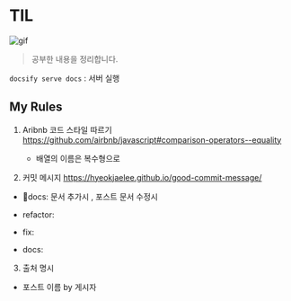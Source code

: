 # TIL

![gif](https://64.media.tumblr.com/d0882e5ced56b533606f306819c24344/0d4acff10974087f-76/s500x750/9cdade385a0eee210d220a4c496ef2e8b0ae8fbc.gifv)

> 공부한 내용을 정리합니다.


`docsify serve docs` : 서버 실행


## My Rules
1. Aribnb 코드 스타일 따르기 <https://github.com/airbnb/javascript#comparison-operators--equality>
	- 배열의 이름은 복수형으로 

2. 커밋 메시지 <https://hyeokjaelee.github.io/good-commit-message/>
- 📝docs: 문서 추가시 , 포스트 문서 수정시


- refactor: 
- fix: 
- docs: 

3. 출처 명시 
- 포스트 이름 by 게시자 